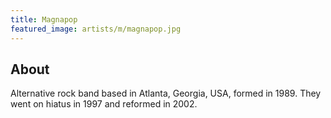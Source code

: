 ```yaml
---
title: Magnapop
featured_image: artists/m/magnapop.jpg
---
```

## About

Alternative rock band based in Atlanta, Georgia, USA, formed in 1989.
They went on hiatus in 1997 and reformed in 2002.
